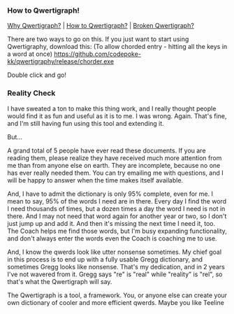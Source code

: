 ### How to Qwertigraph!

[Why Qwertigraph?](https://github.com/codepoke-kk/qwertigraphy/blob/master/WhyQwertigraph.md) | 
[How to Qwertigraph?](https://github.com/codepoke-kk/qwertigraphy/blob/master/HowQwertigraph.md) | 
[Broken Qwertigraph?](https://github.com/codepoke-kk/qwertigraphy/blob/master/FixQwertigraph.md)

There are two ways to go on this. If you just want to start using Qwertigraphy, download this:
(To allow chorded entry - hitting all the keys in a word at once)
https://github.com/codepoke-kk/qwertigraphy/release/chorder.exe

Double click and go!

### Reality Check 
I have sweated a ton to make this thing work, and I really thought people would find it as fun and useful as it is to me. I was wrong. Again. That's fine, and I'm still having fun using this tool and extending it. 

But...

A grand total of 5 people have ever read these documents. If you are reading them, please realize they have received much more attention from me than from anyone else on earth. They are incomplete, because no one has ever really needed them. You can try emailing me with questions, and I will be happy to answer when the time makes itself available. 

And, I have to admit the dictionary is only 95% complete, even for me. I mean to say, 95% of the words I need are in there. Every day I find the word I need thousands of times, but a dozen times a day the word I need is not in there. And I may not need that word again for another year or two, so I don't just jump up and add it. And then it's missing the next time I need it, too. The Coach helps me find those words, but I'm busy expanding functionality, and don't always enter the words even the Coach is coaching me to use. 

And, I know the qwerds look like utter nonsense sometimes. My chief goal in this process is to end up with a fully usable Gregg dictionary, and sometimes Gregg looks like nonsense. That's my dedication, and in 2 years I've not wavered from it. Gregg says "re" is "real" while "reality" is "rel", so that's what the Qwertigraph will say. 

The Qwertigraph is a tool, a framework. You, or anyone else can create your own dictionary of cooler and more efficient qwerds. Maybe you like Teeline or Pitman? The Qwertigraph can do them. Maybe you have your own idea of the most efficient way to structure a brand new Shorthand. The Qwertigraph can do that. If you have such a dream, drop me a line and I'll tell you how to make your dictionary happen. And if you want to pair it with pen shorthand changes, I can show you how to make that happen, too. It ain't easy, but it's possible and fun.  

Lastly, If you'd like to see how the code works, change a couple things, or steal the code and make something better:

#### Step: Download AutoHotkey 
https://www.autohotkey.com/download/

#### Step: Install AutoHotkey 
https://www.autohotkey.com/docs/AutoHotkey.htm

AutoHotkey will not do anything when you install it. After installation, it awaits your command to run a script. 

#### Step: Download Qwertigraphy
If you are familiar with the ideas and uses of GitHub, you can go to the repository and clone, pull, or download at will. If all that was Greek to you, then download a zip file of the repository here. Unzip it anywhere you'd like on your computer. I keep mine in a qwertigraphy folder in "My Documents."
https://github.com/codepoke-kk/qwertigraphy/archive/master.zip

A low-quality (and very dated at this point) video walk-through here. Replace all references to "trainer" with "chorder" as you watch and listen: [Qwertigraphy Quick Start](https://www.youtube.com/watch?v=Eodl0zzjCcw&feature=youtu.be)

#### Step: Start the Qwertigraph
Go to the /qwertigraph folder, and double click chorder.ahk. You should see the qwertigraph interface appear. Move it around as you wish. 

#### Step: Use the Qwertigraph
Open a simple text editor, a new email, or anything else into which you might wish to type some text. Type "It's time to start". If all has gone well, the Dashboard should show in red numbers how quickly you typed that line, and it should show the same number twice. This is because the system did not expand any qwerds, so your input and output were the same. 

Now type "T's tm to stat"

The Dashboard now should show a little difference between the bottom red number and the top, because the Qwertigraph expanded 3 qwerds. Your document should have the same sentence twice, because the Qwertigraph expanded those three qwerds into the same 3 words. 

Now, go forth and type like usual. At the end of the day, come back to the Qwertigraph GUI and click the Coach tab to see which words you would profit most from learning. Click the "Savings" column header to sort your possible savings from lowest to highest, and start learning from the top. 

##### Tips:
- No word will expand until you stroke an "end character", like the space bar, the period symbol, or most other punctuation. You have to hit some punctation key to let the Qwertigraph know you're done and ready to move on. 
- Control-Backspace is your friend. If you meant some other word than the one the Qwertigraph typed, Control-Backspace will delete the entire word and let you start over again. (It's much lazier to hit Control-Backspace once than to hit Backspace a dozen times.)
- Windows-Alt-P will Pause the Qwertigraph if you need to type without its help. Windows-Alt-; will reactivate it. 
- Hitting the Control-space key or the "backtick" key will cause the Qwertigraph to leave whatever word you just typed without expanding it, and start listening all over again.

##### Words about letters
Gregg Shorthand users and non-users will both have questions about why some of the lazy forms are spelled the way they are. I'll do that explanation some other day, but for now I'll supply these little hints.
- **h:** Stands in for the TH sound as in THE
- **z:** Stands in for the SH sound as in SHIP
- **c:** Stands in for the CH sound as in WHICH
- **w:** Stands in for the OW sound as in POWER
- **y:** Stands in for the OY sound as in JOIN
- **q:** Stands in for the QU sound as in QUICK, or for INK, ANK, UNK as in LINK
- **u:** Usually only for long U or OO as in LOOK
- **i:** Only for the long I sound as in PIPE
- **a:** Seldom for AH and often for I (Gregg reasons)
- **e:** Stands in for many sounds like "i" in QUICK
- **t:** Usually stands in for "ED" as in WORKED
- **g:** Stands in for ING, ONG, or UNG

##### Keyers
Gregg Shorthand uses exactly the same form for several words. For example, THE, THERE, and THEIR are all written using the H, which is the TH sound. The Qwertigraph needs to know which of those words the Qwertigrapher means, so they are keyed using vowels. The most commonly used word is THE, so a pure H is the word THE. Adding an O to the H makes the word THEIR. Adding an I to the H makes THERE. You will see many Qwertigraphy words that end with O, U, and I. You will see a few ending in E, A, W, and Y. These are often keyed words. Whenever you see one, you can bet there's an unkeyed qwerd already representing some more frequently used word. 

You can always tell the actual Gregg Shorthand form by looking at The Coach or The Editor. The "form" is exactly how the word is written in Gregg.

#### Step: Use The Coach
##### Click "Search" in the top right, after typing for a while to see a sortable, filterable list of all the words you've typed in this session. You can sort this list by any of the column headers, to seek out specific information, like which word you typed most. 

More can and should be written about this, but I'm too tired tonight. I rewrote The Coach from the ground up, and the whole documentation thing needs a total rework some day soon.

#### Step: Watch the Dashboard 
##### The Dashboard shows you what the word you just typed will look like when when written with a pen. It's clunky and jagged compared to real Gregg Shorthand, but the idea is about right. It will also show you the qwerd for the last several words you just typed. This is its greatest value to the casual typist, and when I have the Qwertigraph visible on screen, it's typically on this tab.

Be sure to check out the predictive, bottom portion of the Dashboard. It will tell you what words will be expanded if you add one of 11 different letters to what you've already typed.

#### Step: Use the Editor
This is really a whole instruction into itself, so I won't do much with it. I'll drop a couple hints here for the adventurous. 

- Search in any of the top fields using regular expressions. So, to anchor your search to match only the beginning of a word or form, prepend a ^ to it. To match only the end of a word or form append a $. To match any character, use a dot. For the more experienced, all the little tricks work. 
- Double click on a row to bring it down to the editing fields. 
- Make your changes to the row and click Commit to add it back to the dictionary after corrections. 
- Click Save when you're done to write the dictionary to the file system. 
